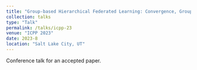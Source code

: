 ```yaml
---
title: "Group-based Hierarchical Federated Learning: Convergence, Group Formation, and Sampling"
collection: talks
type: "Talk"
permalink: /talks/icpp-23
venue: "ICPP 2023"
date: 2023-8
location: "Salt Lake City, UT"
---
```


Conference talk for an accepted paper.
